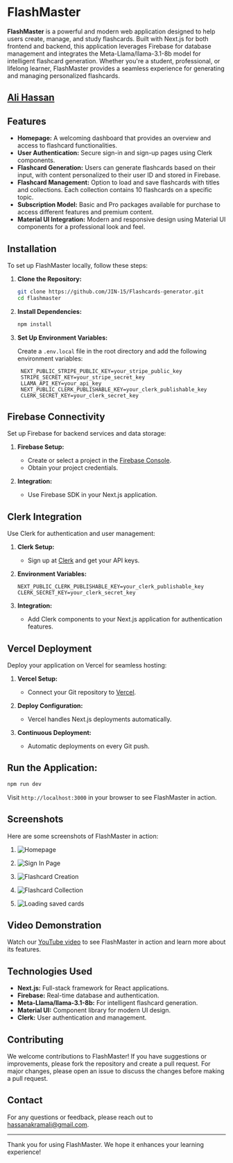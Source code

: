 
# FlashMaster

**FlashMaster** is a powerful and modern web application designed to help users create, manage, and study flashcards. Built with Next.js for both frontend and backend, this application leverages Firebase for database management and integrates the Meta-Llama/llama-3.1-8b model for intelligent flashcard generation. Whether you're a student, professional, or lifelong learner, FlashMaster provides a seamless experience for generating and managing personalized flashcards.

## [Ali Hassan](https://www.linkedin.com/in/ali-hassan-08b306226/)

## Features

- **Homepage:** A welcoming dashboard that provides an overview and access to flashcard functionalities.
- **User Authentication:** Secure sign-in and sign-up pages using Clerk components.
- **Flashcard Generation:** Users can generate flashcards based on their input, with content personalized to their user ID and stored in Firebase.
- **Flashcard Management:** Option to load and save flashcards with titles and collections. Each collection contains 10 flashcards on a specific topic.
- **Subscription Model:** Basic and Pro packages available for purchase to access different features and premium content.
- **Material UI Integration:** Modern and responsive design using Material UI components for a professional look and feel.

## Installation

To set up FlashMaster locally, follow these steps:

1. **Clone the Repository:**

   ```bash
   git clone https://github.com/JIN-15/Flashcards-generator.git
   cd flashmaster
   ```

2. **Install Dependencies:**

   ```bash
   npm install
   ```

3. **Set Up Environment Variables:**

   Create a `.env.local` file in the root directory and add the following environment variables:

   ```
    NEXT_PUBLIC_STRIPE_PUBLIC_KEY=your_stripe_public_key
    STRIPE_SECRET_KEY=your_stripe_secret_key
    LLAMA_API_KEY=your_api_key
    NEXT_PUBLIC_CLERK_PUBLISHABLE_KEY=your_clerk_publishable_key
    CLERK_SECRET_KEY=your_clerk_secret_key
   ```

## Firebase Connectivity

Set up Firebase for backend services and data storage:

1. **Firebase Setup:**
   - Create or select a project in the [Firebase Console](https://console.firebase.google.com/).
   - Obtain your project credentials.

2. **Integration:**
   - Use Firebase SDK in your Next.js application.

## Clerk Integration

Use Clerk for authentication and user management:

1. **Clerk Setup:**
   - Sign up at [Clerk](https://clerk.dev/) and get your API keys.

2. **Environment Variables:**
   ```plaintext
   NEXT_PUBLIC_CLERK_PUBLISHABLE_KEY=your_clerk_publishable_key
   CLERK_SECRET_KEY=your_clerk_secret_key
   ```

3. **Integration:**
   - Add Clerk components to your Next.js application for authentication features.

## Vercel Deployment

Deploy your application on Vercel for seamless hosting:

1. **Vercel Setup:**
   - Connect your Git repository to [Vercel](https://vercel.com/dashboard).

2. **Deploy Configuration:**
   - Vercel handles Next.js deployments automatically.

3. **Continuous Deployment:**
   - Automatic deployments on every Git push.


## Run the Application:

   ```bash
   npm run dev
   ```

   Visit `http://localhost:3000` in your browser to see FlashMaster in action.

## Screenshots

Here are some screenshots of FlashMaster in action:

1. ![Homepage](/assets/home.png)

2. ![Sign In Page](/assets/signin.png)
   
3. ![Flashcard Creation](/assets/generate.png)
   
4. ![Flashcard Collection](/assets/saved.png)
   
5. ![Loading saved cards](/assets/load.png)

## Video Demonstration

Watch our [YouTube video](https://youtu.be/edQyPqgg4zY) to see FlashMaster in action and learn more about its features.

## Technologies Used

- **Next.js:** Full-stack framework for React applications.
- **Firebase:** Real-time database and authentication.
- **Meta-Llama/llama-3.1-8b:** For intelligent flashcard generation.
- **Material UI:** Component library for modern UI design.
- **Clerk:** User authentication and management.

## Contributing

We welcome contributions to FlashMaster! If you have suggestions or improvements, please fork the repository and create a pull request. For major changes, please open an issue to discuss the changes before making a pull request.

## Contact

For any questions or feedback, please reach out to [hassanakramali@gmail.com](mailto:hassanakramali@gmail.com).

---

Thank you for using FlashMaster. We hope it enhances your learning experience!